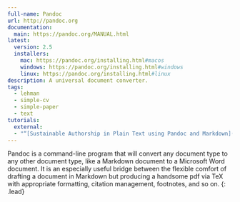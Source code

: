 ```yaml
---
full-name: Pandoc
url: http://pandoc.org
documentation:
  main: https://pandoc.org/MANUAL.html
latest:
  version: 2.5
  installers:
    mac: https://pandoc.org/installing.html#macos
    windows: https://pandoc.org/installing.html#windows
    linux: https://pandoc.org/installing.html#linux
description: A universal document converter.
tags:
  - lehman
  - simple-cv
  - simple-paper
  - text
tutorials:
  external:
  - "“[Sustainable Authorship in Plain Text using Pandoc and Markdown](https://programminghistorian.org/en/lessons/sustainable-authorship-in-plain-text-using-pandoc-and-markdown)” by [Dennis Tenen](https://english.columbia.edu/people/profile/453) and [Grant Wythoff](https://wythoff.net/)"
---
```


Pandoc is a command-line program that will convert any document type to any
other document type, like a Markdown document to a Microsoft Word document. It
is an especially useful bridge between the flexible comfort of drafting a
document in Markdown but producing a handsome pdf via TeX with appropriate
formatting, citation management, footnotes, and so on.
{: .lead}
